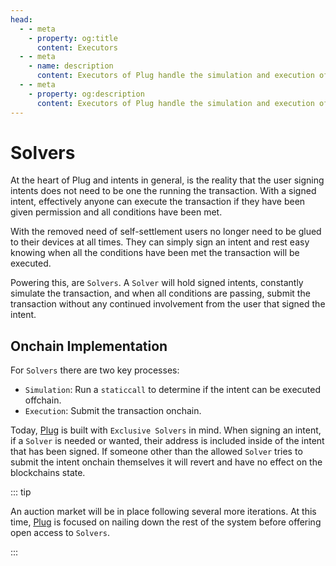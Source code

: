 ```yaml
---
head:
  - - meta
    - property: og:title
      content: Executors
  - - meta
    - name: description
      content: Executors of Plug handle the simulation and execution of signed intents that have been signed by end-users.
  - - meta
    - property: og:description
      content: Executors of Plug handle the simulation and execution of signed intents that have been signed by end-users.
---
```


# Solvers

At the heart of Plug and intents in general, is the reality that the user signing intents does not need to be one the running the transaction. With a signed intent, effectively anyone can execute the transaction if they have been given permission and all conditions have been met.

With the removed need of self-settlement users no longer need to be glued to their devices at all times. They can simply sign an intent and rest easy knowing when all the conditions have been met the transaction will be executed.

Powering this, are `Solvers`. A `Solver` will hold signed intents, constantly simulate the transaction, and when all conditions are passing, submit the transaction without any continued involvement from the user that signed the intent.

## Onchain Implementation

For `Solvers` there are two key processes:

- `Simulation`: Run a `staticcall` to determine if the intent can be executed offchain.
- `Execution`: Submit the transaction onchain.

Today, [Plug](/) is built with `Exclusive Solvers` in mind. When signing an intent, if a `Solver` is needed or wanted, their address is included inside of the intent that has been signed. If someone other than the allowed `Solver` tries to submit the intent onchain themselves it will revert and have no effect on the blockchains state.

::: tip

An auction market will be in place following several more iterations. At this time, [Plug](/) is focused on nailing down the rest of the system before offering open access to `Solvers`.

:::
